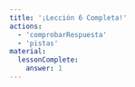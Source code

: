 ```yaml
---
title: '¡Lección 6 Completa!'
actions:
  - 'comprobarRespuesta'
  - 'pistas'
material:
  lessonComplete:
    answer: 1
---
```


